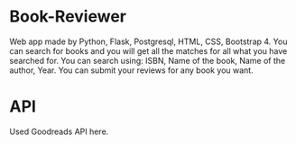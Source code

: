# Book-Reviewer
Web app made by Python, Flask, Postgresql, HTML, CSS, Bootstrap 4. You can search for books and you will get all the matches for all what you have searched for.
You can search using: ISBN, Name of the book, Name of the author, Year.
You can submit your reviews for any book you want.

# API
Used Goodreads API here.
